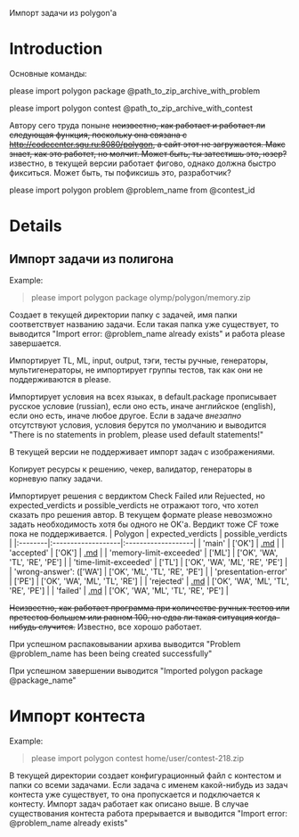 Импорт задачи из polygon'а

# Introduction #

Основные команды:

please import polygon package @path\_to\_zip\_archive\_with\_problem

please import polygon contest @path\_to\_zip\_archive\_with\_contest

Автору сего труда поныне ~~неизвестно, как работает и работает ли следующая функция, поскольку она связана с http://codecenter.sgu.ru:8080/polygon, а сайт этот не загружается. Макс знает, как это работет, но молчит. Может быть, ты затестишь это, юзер?~~ известно, в текущей версии работает фигово, однако должна быстро фикситься. Может быть, ты пофиксишь это, разработчик?

please import polygon problem @problem\_name from @contest\_id

# Details #

## Импорт задачи из полигона ##

Example:
> please import polygon package olymp/polygon/memory.zip

Создает в текущей директории папку с задачей, имя папки соответствует названию задачи. Если такая папка уже существует, то выводится "Import error: @problem\_name already exists" и работа please завершается.

Импортирует TL, ML, input, output, тэги, тесты ручные, генераторы, мультигенераторы, не импортирует группы тестов, так как они не поддерживаются в please.

Импортирует условия на всех языках, в default.package прописывает русское условие (russian), если оно есть, иначе английское (english), если оно есть, иначе любое другое. Если в задаче _внезапно_ отсутствуют условия, условия берутся по умолчанию и выводится "There is no statements in problem, please used default statements!"

В текущей версии не поддерживает импорт задач с изображениями.

Копирует ресурсы к решению, чекер, валидатор, генераторы в корневую папку задачи.

Импортирует решения с вердиктом Check Failed или Rejuected, но expected\_verdicts и possible\_verdicts не отражают того, что хотел сказать про решения автор. В текущем формате please невозможно задать необходимость хотя бы одного не OK'а. Вердикт тоже CF тоже пока не поддерживается.
| Polygon | expected\_verdicts | possible\_verdicts |
|:--------|:-------------------|:-------------------|
| 'main' | ['OK'] | [.md](.md) |
| 'accepted' | ['OK'] | [.md](.md) |
| 'memory-limit-exceeded' | ['ML'] | ['OK', 'WA', 'TL', 'RE', 'PE'] |
| 'time-limit-exceeded' | ['TL'] | ['OK', 'WA', 'ML', 'RE', 'PE'] |
| 'wrong-answer': (['WA'] | ['OK', 'ML', 'TL', 'RE', 'PE'] |
| 'presentation-error' | ['PE'] | ['OK', 'WA', 'ML', 'TL', 'RE'] |
| 'rejected' | [.md](.md) | ['OK', 'WA', 'ML', 'TL', 'RE', 'PE'] |
| 'failed' | [.md](.md) | ['OK', 'WA', 'ML', 'TL', 'RE', 'PE'] |


~~Неизвестно, как работает программа при количестве ручных тестов или претестов большем или равном 100, но едва ли такая ситуация когда-нибудь случится.~~
Известно, все хорошо работает.

При успешном распаковывании архива выводится "Problem @problem\_name has been being created successfully"

При успешном завершении выводится "Imported polygon package @package\_name"

# Импорт контеста #

Example:
> please import polygon contest home/user/contest-218.zip

В текущей директории создает конфигурационный файл с контестом и папки со всеми задачами. Если задача с именем какой-нибудь из задач контеста уже существует, то она пропускается и подключается к контесту. Импорт задач работает как описано выше. В случае существования контеста работа прерывается и выводится "Import error: @problem\_name already exists"